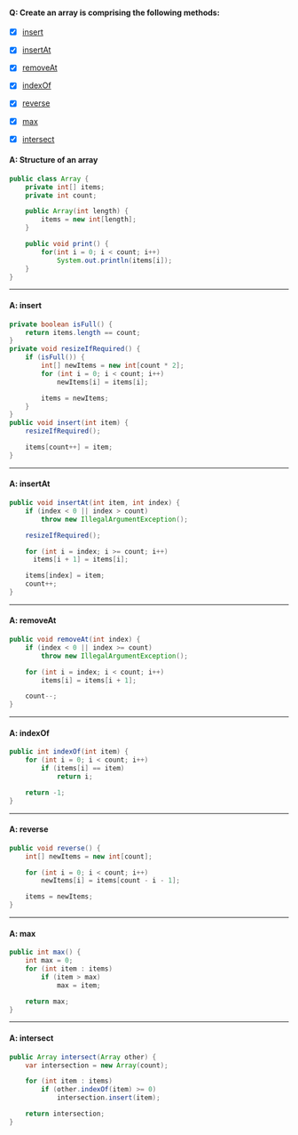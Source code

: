 #### Q: Create an array is comprising the following methods:
- [x] [insert](#a-insert)
- [x] [insertAt](#a-insertat)
- [x] [removeAt](#a-removeat)
- [x] [indexOf](#a-indexof)
- [x] [reverse](#a-reverse)
- [x] [max](#a-max)
- [x] [intersect](#a-intersect)


#### A: Structure of an array
```Java
public class Array {
    private int[] items;
    private int count;

    public Array(int length) {
        items = new int[length];
    }

    public void print() {
        for(int i = 0; i < count; i++)
            System.out.println(items[i]);
    }
}
```
---
#### A: insert
```Java
private boolean isFull() {
    return items.length == count;
}
private void resizeIfRequired() {
    if (isFull()) {
        int[] newItems = new int[count * 2];
        for (int i = 0; i < count; i++)
            newItems[i] = items[i];

        items = newItems;
    }
}
public void insert(int item) {
    resizeIfRequired();

    items[count++] = item;
}
```
---
#### A: insertAt
```Java
public void insertAt(int item, int index) {
    if (index < 0 || index > count)
        throw new IllegalArgumentException();

    resizeIfRequired();

    for (int i = index; i >= count; i++)
      items[i + 1] = items[i];

    items[index] = item;
    count++;
}
```
---
#### A: removeAt
```Java
public void removeAt(int index) {
    if (index < 0 || index >= count)
        throw new IllegalArgumentException();

    for (int i = index; i < count; i++)
        items[i] = items[i + 1];

    count--;
}
```
---
#### A: indexOf
```Java
public int indexOf(int item) {
    for (int i = 0; i < count; i++)
        if (items[i] == item)
            return i;

    return -1;
}
```
---
#### A: reverse
```Java
public void reverse() {
    int[] newItems = new int[count];

    for (int i = 0; i < count; i++)
        newItems[i] = items[count - i - 1];

    items = newItems;
}
```
---
#### A: max
```Java
public int max() {
    int max = 0;
    for (int item : items)
        if (item > max)
            max = item;

    return max;
}
```
---
#### A: intersect
```Java
public Array intersect(Array other) {
    var intersection = new Array(count);

    for (int item : items)
        if (other.indexOf(item) >= 0)
            intersection.insert(item);

    return intersection;
}
```